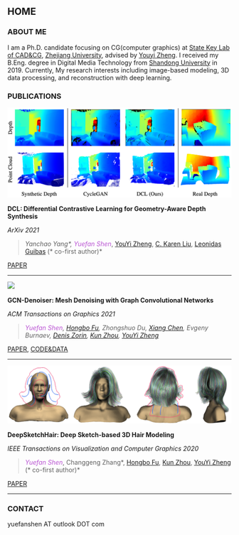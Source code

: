 ## HOME

### ABOUT ME

I am a Ph.D. candidate focusing on CG(computer graphics) at [State Key Lab of CAD&CG](http://www.cad.zju.edu.cn/english.html), [Zhejiang University](http://www.zju.edu.cn/english/), advised by [Youyi Zheng](http://www.youyizheng.net/). I received my B.Eng. degree in Digital Media Technology from [Shandong University](http://www.en.sdu.edu.cn/) in 2019. Currently, My research interests including image-based modeling, 3D data processing, and reconstruction with deep learning.

### PUBLICATIONS

![](/img/DCLTeaser.png)

**DCL: Differential Contrastive Learning for Geometry-Aware Depth Synthesis**

*ArXiv 2021*

>*Yanchao Yang\*, <font color=MediumOrchid>Yuefan Shen*</font>, [YouYi Zheng](http://www.youyizheng.net/), [C. Karen Liu](https://profiles.stanford.edu/c-karen-liu), [Leonidas Guibas](https://geometry.stanford.edu/member/guibas/) (\* co-first author)*

[PAPER](https://arxiv.org/pdf/2107.13087.pdf)

***

![](/img/GCNDenoiserTeaser.png)

**GCN-Denoiser: Mesh Denoising with Graph Convolutional Networks**

*ACM Transactions on Graphics 2021*

>*<font color=MediumOrchid>Yuefan Shen</font>, [Hongbo Fu](http://sweb.cityu.edu.hk/hongbofu/), Zhongshuo Du, [Xiang Chen](http://flyingxiang.net/), Evgeny Burnaev, [Denis Zorin](https://cims.nyu.edu/gcl/denis.html), [Kun Zhou](http://kunzhou.net/), [YouYi Zheng](http://www.youyizheng.net/)*

[PAPER](http://www.youyizheng.net/docs/gcn-denoiser.pdf), [CODE&DATA](https://github.com/Jhonve/GCN-Denoiser)

***

![](/img/DeepSketchHairTeaser.png)

**DeepSketchHair: Deep Sketch-based 3D Hair Modeling**

*IEEE Transactions on Visualization and Computer Graphics 2020*

>*<font color=MediumOrchid>Yuefan Shen*</font>, Changgeng Zhang\*, [Hongbo Fu](http://sweb.cityu.edu.hk/hongbofu/), [Kun Zhou](http://kunzhou.net/), [YouYi Zheng](http://www.youyizheng.net/) (\* co-first author)*

[PAPER](https://arxiv.org/pdf/1908.07198.pdf)

***

### CONTACT

yuefanshen AT outlook DOT com